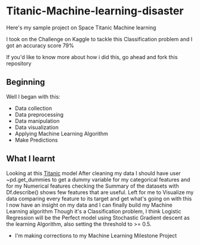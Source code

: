 # Titanic-Machine-learning-disaster
Here's my sample project on Space Titanic Machine learning

I took on the Challenge on Kaggle to tackle this Classification problem and I got an accuracy score 79%

If you'd like to know more about how i did this, go ahead and fork this repository

## Beginning 

Well I began with this:
* Data collection 
* Data preprocessing 
* Data manipulation 
* Data visualization 
* Applying Machine Learning Algorithm 
* Make Predictions 

## What I learnt 

Looking at this [Titanic](https://github.com/heisdenverr/Titanic-Machine-learning-disaster/blob/master-branch/Titanic/Titanic%20preds.ipynb) model
After cleaning my data I should have user ~pd.get_dummies to get a dummy variable for my categorical features and for my Numerical features checking the Summary of the datasets with Df.describe() shows few features that are useful.
Left for me to Visualize my data comparing every feature to its target and get what's going on with this I now have an insight on my data and I can finally build my Machine Learning algorithm
Though it's a Classification problem, I think Logistic Regression will be the Perfect model using Stochastic Gradient descent as the learning Algorithm, also setting the threshold to >= 0.5.



* I'm making corrections to my Machine Learning Milestone Project 
